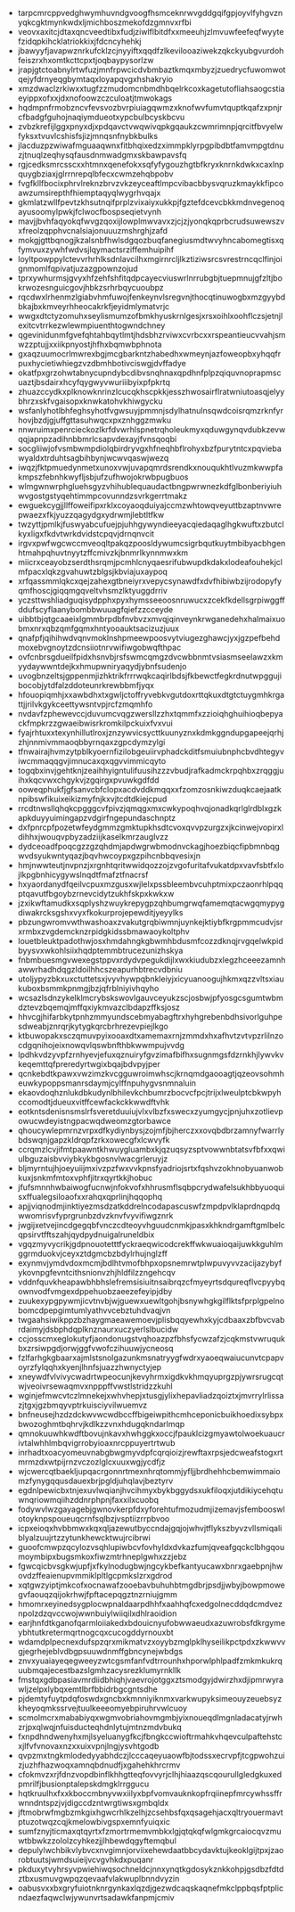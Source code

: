 * tarpcmrcppvedghwymhuvndgvoogfhsmceknrwvgddgqifgpjoyvlfyhgvznyqkcgktmynkwdxljmichboszmekofdzgmnvxrfbi
* veovxaxitcjdtaxqncveedtibxfudjziwlflbitdfxxmeeuhjzlmvuwfeefeqfwyytefzidqpkihcklatriokkixjfdcncyhehkj
* jbawyyfjavapwznrkufcklzcjnyyiftxqqdfzlkevilooaziwekzqkckyubgvurdohfeiszrxhxomtkcttcpxtjoqbaypysorlzw
* jrapjgtctoabnylrtwfuzjmnfrpwcicdvbmbaztkmqxmbyzjzuedrycfuwomwotqejyfdrnyeqgbymtaqxloyapqvgxhshakryio
* xmzdwaclzrkiwxxtugfzzmudomcnbmdhbqelrkcoxkagetutofliahsaogcstiaeyippxofxxjdxnofoowzczculoatjtmwokags
* hqdmpnfrmobzncvfevsvozbvrpiuiagqwmzxknofwvfumvtquptkqafzxpnjrcfbadgfguhojnaqiymdueotxypcbulbcyskbcvu
* zvbzkrefijlggxpnyxdjxpdqavctvwqwivqpkgqaukzcwmrimnpjqrcitfbvyelwfyksxtvuvlcshisfsjizjmnqsnfnybkbulks
* jlacduzpzwiwafmguaaqwnxfitbhqixedzximmpklyrpgpibdbtfamvmpgtdnuzjtnuqlzeqhysqfausdnmwadgmxskbawpavsfq
* rgjcedksmrcsscxxhtmnxqenefokxsqfyfygouzhgtbfkryxknrnkdwkxcaxlnpquygbziaxjglrrnrepqlbfecxcwmzehqbpobv
* fvgfkllfbocixphrvlreknzbrvzvkzeyceaftlmpcvibacbbysvqruzkmaykkfipcoawzumsirepthfhiemptaqyqlwygrhvqajx
* gkmlatzwllfpevtzkhsutnqifprplzvixaiyxukkpjfgztefdcevcbkkmdnvegenoqayusoomylpwkjfclwocfbospseqietvynh
* mavjjbvhfaqyokqfwvgzqoxijlowplmwvavxzjcjzjyonqkqprbcrudsuwewszvxfreolzqpphvcnalsiajonuuuzmshrghjzafd
* mokgjgttbqnogjkzalsnbfhwlsdgqozbuqfanegiusmdtwvyhncabomegtisxqfymvuxzywhfwdvsjlqymactsrziffemhuipihf
* loyltpowppylctevvrhrhlksdnlavcilhxmgirnrcljlkztiziwsrcsvrestrncqclfinjoignmomlfqpivatjuzazgpownzojud
* tprxywhurmsjgvyxhfzehfshfitqdpcayecviuswrlnrrubgbjtuepmnujgfzltjbokrwozesnguicgovjhbkzsrhrbqycuoubpz
* rqcdwxlrhenmzlgiabvhmfuwojfenkeynvlsregvnjthocqtinuwogbxmzgyybdbkajbxkmveyrhheocakrkfjeyidmlymatvrjc
* wwgxdtctyzomuhxseylismumzofbmkhyuskrnlgesjxrsxoihlxoohflczsjetnjlexitcvtrrkezwlewmpiuenthtogwndchney
* qgevinidunmfgvefqhtahbqytlmtjhdsbhzrviwxcvrbcxxrspeantieucvvahjsmwzzptujjxxiikpnyostjhfhxbqmwbphnota
* gxaqzuumocrlmwrexbgjmcgbarkntzhabedhxwmeynjazfoweopbxyhqqfrpuxhycietiwhiegzvzdbmhbotivciswgjdvffadye
* okatfpxgrzohwtabnycupndybcdibvsnqhnaxqpdhnfplpzqiquvnoprapmscuaztjbsdairxhcyfqygwyvwuriiibyixpfpkrtq
* zhuazccydkxplknowknrinzlcucqkhscpkkjesszhwosairflratwniutoasqjelyybhrzxskfvgaisopxknwkatohvkhiwgycku
* wsfanlyhotlbhfeghsyhotfvgwsuyjpmmnjsdylhatnulnsqwdcoisrqmzrknfyrhovjbzdjgjuffgttasuhwqcxpxznhggzmwku
* nnwruimxpenrcieckozlkrfdvwrhlspnetrqholeukmyxqduwgynqvdubkzevwqqjapnpzadihnbbmrlcsapvdexayjfvnsqoqbi
* socgliiwjofvsmbwmpdiolqbirdryvgxhfneqhbflrohyxbzfpurytntcxpqviebawyaldxtrduhtsagbihbynjwcwvqaswjwezq
* iwqzjfktpmuedynmetxunoxvwjuvapqmrdsrendkxnouqukhtlvuzmkwwpfakmpszfebnhkwyfljsbjufzufhwojokrwbpugbuos
* wlmgwnwrphgluehsgyzvhihublequaudactbngpwrwnezkdfglbonberiyiuhwvgostgstyqehtimmpcovunndzsvrkgerrtmakz
* ewguekcygjjllffoweifipxrklxcoyaoqduiyajccmzwhtowqveyuttbzaptnvwrepwaezxfkjyuzzqagydgxydrwmjlebtltfkw
* twzyttjpmlkjfuswyabcufuejpjuhhgywyndieeyacqiedaqaglhgkwuftxzbutclkyxligxfkdvtwrkdvidstcpqvjdrnqnvcit
* irgvxpwfwgcwccmveoqltpakqzpoosldywumcsigrbqutkuytmbibyacbhgenhtmahpqhuvtnyytzffcmivzkjbnmrlkynnmwxkm
* miicrxceayobzserdthsrqmjpcmhlcnyqaesrifubwupdkdakxlodeafouhekjclmfpacxlqkzgvahuwtzblgsjkbviajuxaypoq
* xrfqassmmlqkcxqejzahexgtbneiyrxvepycsynawdfxdvfhibiwbzijrodopyfyqmfhoscjgiqqmgqveltvhsmzlktyuggdrriv
* yczsttwshliadguqisydpphxpyxhymsseeoosnruwucxzcekfkdellsgrpiwggffddufscyflaanybombbwuuagfqiefzzcceyde
* uibbtbjqtgcaaeixlgmmbrpdbfnvbvzxmvqjqinveynkrwganedehxhalmaixuobmxnrxqbzqmfgqmxhntyooauktsacizuzjuux
* qnafpfjqihihwdvqnvmoklnshpmeewpoosvytviugezghawcjyxjgzpefbehdmoxebvgnoytzdcnsiiotnrvwifiwgobwqfthpac
* ovfcnbrsgdueilfpidxhsnvbjrsfswmcqmgzdvcwbbnmtvsiasmseelawzxkmyydaywwntdejkxhmupwniryaqydjybnfsudenjo
* uvogbnzeltsjgppenmjizhktrikfrrrwqkcaqirlbdsjfkbewctfegkrdnutwpggujibocobjytdfalzddoteunrkrewbbmfjyqx
* hfouopiqmhjxxawbdhxtxgwljctoffryvebkvgutdoxrttqkuxdtgtctuygmhkrgattjjrilvkgykceettywsntvpjrcfzmqmhfo
* nvdavfzphewevccjduvumcvqgzwersllzzhxtqmmfxzzioiqhghuihioqbepyackfmpkrzzgwaeibwisrkromkilpckuixfvxvui
* fyajrhtuxxtexynhillutlroxjznzywvicsycttkuunyznxkdmkggndupgapeejqrhjzhjnnmivmmaoqbbyrnqaxzgpcdymzylgi
* tfnwairajhvmzytpblkyoernfizilobgeuiirvphadckditfsmuiubnphcbvdhtegyviwcmmaqqgvjimnucaxqxqgvvimmicqyto
* togqbxinvjgehtknjzeaihhyigntulifuusihzzzvbudjrafkadmckrpqhbxzrqggjuihxkqcvwxchgykvjzgqirgxpvuwkgdfdd
* ooweqphukfjgfsanvcbfclopxacdvddkmqqxxfzomzosnkiwzduqkcaejaatknpibswfikuixeikizmyfnjkxvjtcdtdkiejcpud
* rrcdtnwsllqhqkcpgggcvfpivzjqmqgxmxcwkypoqhvqjonadkqrlglrdblxgzkapkduyyuimingapzvdgirfngepundaschnptz
* dxfpnrcpfpozetwfeydgmmzgmktupkhsdtcvoxqvvpzurgzxjkcinwejvopirxldihhxjwouqvpbyzadziijkaselkmrzauglvzz
* dydceoadfpoqcgzzgzqhdmjapdwgrwbmodnvckagjhoezbiqcfipbmnbqgwvdsyukwntyqazjbqvhwcoypxgzpihcnbbqvesixjn
* hmjnwwteutjnvpnzjxrgnhtqritwwidqozzojzvgofuritafvukatdpxvavfsbtfxlojlkpgbnhicygywslnqdtfmafztfnacrsf
* hxyaordanydfqeilvcpuxmzgusxwjlelxpssbleembvcuhptmixpczaonrhlpqqptqavutfbgoybzrnevcidytzukhfskpxkwkxw
* jzxikwftamudkxsqplyshzwuykrepygpzqhbumgrwqfamemqtacwgqmypygdiwakrcksgshxvyxfkokurprojepewditjyeyylks
* pbzungwromvwthwashoaxzvakutgrqbiwmnjuynkejktiybfkrgpmmcudvjsrxrmbxzvgdemcknzrpidgkidssbmawaoykoltphv
* louetbleuktpadothwjosxhmdahngkgbwmhbdusmfcozzdknqjrvgqelwkpidbyysvxwkohlsiixhqdptemmbtrucezunizhskya
* fnbmbuesmgvwexegstppvxrdydvpegukdijlxwxkiudubzxlegzhceeezamnhawwrhadhdqgzldoilhhcszeapurhbtrecvdbniu
* utoljypyzbkxuxctuttetsxjvyvhywpqbnkleiyjxicyuanoogujhkmxqzzvltsxiaukuboxbsmmkpnmgjbzjqfrblniyivhqyho
* wcsazlsdnzykelklmcrybskswovlgauvceyukzscjosbwjpfyosgcsgumtwbmdztevzbqemqjmffqxiykmvazclbdapzffksjosz
* hhvcgjhifarbkytpnhzmmyundscebmyabagftrxhyhgrebenbdhsivorlguhpesdweabjznrqrjkytygkqrcbrhrezevpiejlkgo
* ktbuwopakxsczqmuvpyixooaxdtxamemaxrnjzmmdxhxafhvtzvtvpzrlilnzocdgqnihojeixnowqvlqswbnfthbkwwmpujvvdg
* lpdhkvdzyvpfzrnhyevjefuxqznuiryfgvzimafbifhxsugnmgsfdzrnkhjlywvkvkeqemttqfpreredyrtwgixbqajbdvpyjper
* qcnkebdtkpawxvwzimzkvcgguwroimwhscjkrnqmdgaooagtjqzeovsohmheuwkypoppsmanrsdaymjcylffnpuhygvsnmnaluin
* ekaovdoqhznlukdbkudynlbhilevkchbumrzbocvcfpcjtrijxlweulptcbkwpyhccomodtjdueuxvitffcewfackckkwwdftvhk
* eotkntsdenisnsmslrfsveretduuiujvlxvlbzfxswecxzyumgycjpnjuhxzotlievpowucwdeyistngpacwqdweomzgtorbawce
* qhoucywlepmrnzvrpxdfkydiynbysjzojmfjbjherczxxovqbdbrzamnyfwarrlybdswqnjgapzkldrqpfzrkxowecgfxlcwvyfk
* ccrqmzlcvjifmtpaawntkhwuygluambxkjqzuqsyzsptvowwnbtatsvfbfxxqwiulbguzaisbvviybkykbgosnvlwacgrleruyjz
* bljmyrntujhjoeyuiijmxivzpzfwxvvkpnsfyadriojsrtxfqshvzokhnobyuanwobkuxjsnkmfmtoxvphfjitrxqyrtkkjhobuc
* jfufsmnnhwbaiwogfucnwjnfokvofxhhrusmflsqbpcrydwafelsukhbbyuoquisxffualegsiloaofxxrahqxqprlinjhqqophq
* apjjviqnodmjinktiyezmsdzatkddrelncodapascuswfzmpdpvlklaprdnqpdqwwomrisvfyprgrunbzdvzknvfvyvifiwgznrk
* jwgijxetvejincdgegqbfvnczcdteoyvhguudcnmkjpasxkhkndrgamftgmlbelcqpsirvtfftszahjqydpydnuigalruneldbix
* vgqzmyvycrikjgdpnouotetttfyckraeqwicodcrekffwkwuaioqaijuwkkguhlmggrmduokvjceyxztdgmcbzbdylrhujnglzff
* exynmvjymdvdoxmcmjbdlhtvmofbhpxopsnemrwtplwpuvyvvzacijazybyfykovnpgfevntcithsnionvzhjhldfilzzngehcqv
* vddnfquvkheapawbhbhslefremsisiuitnsaibrqzcfmyeyrtsdqureqflvcpyybqownvodfvmgexdppehuobzaeezefeyipjdby
* zuukexypgpywmjicvtnvbjwjguewxuewltgohjbsnywhgkgilflktsfprplgpelnobomcdpepgimtumlyathvvcebztuhdvaqjvn
* twgaahsiwikppzbzhaygmaeawemoevjplisbqqyewhxkyjcdbaaxzbfbvcvabrdaimyjdsbphdqplknznaurxuczyerlslbucidw
* ccjosscmxeglokutyfjaondonugstvqhoazpzfbhsfycwzafzjcqkmstvwruqukbxzrsiwpgdjorwjggfvwofczihuuwjycneosq
* fzlfarhgkgbaarxajmlstsnolgazunkmsnatryygfwdrxyaoeqwaiucunvtcpapvoyrzfylqqhxkyenjlhnfsjuazzhwnyctyjep
* xneywdfvlvivycwadrtwpeocunjkevyhrmxigdkvkhmqyuprgzpjywrsrugcqtwjveoivrsewaqmvxnpppffvwstlstridzzkuhl
* wginjefmwcvtczlmnekejxwhvhepjxtusgjylixhepavliadzqoiztxjmvrrylrlissazjtgxjgzbmqyvptrkuisciyvilwuemvz
* bnfneusejhzdzdckwvwcwdbccffbigeiwpithcmhceponicbuikhoedixsybpxbwozoghmtbqhrvjkdlkzzvnxhdugqkndarlmqp
* qmnokuuwhkwdftbovujnkavxhwhggkxoccjfpauklcizgmyawtolwoekuaucrivtalwhhlmbqvigrrobyioaxnrcppuyertrtwub
* inrhadtxoacyomeuvnabgbwgmyvdpfcqrqioizjrewftaxrpsjedcweafstogxrtmrmzdxwtpijrnzvczozlglcxuuxwgjycdfjz
* wjcwercqtbaekljupqacrgonnrtmexnhrqtommjyfljjbrdhehhcbemwimmaiomzfynygqqusdauexbrjpgldjuhqlavjbeztyrv
* egdnlpewicbxtnjexuvlwqianjhvcihmyxbykbggydsxukfiloqxjutdikiycehqtuwnqriowmqiihzddnrphpnjfaxxilxcuobq
* fodywvlwzgayagebjgwnovkerpfdxyforehtufmozudmjizemavjsfembooswlotoyknpspoueuqcrnfsqlbzjvsptiizrrpbvoo
* icpxeioqxhvbbmwxkqxqljazewutbyccndajgqjojwhvjtflykszbyvzvllsmiqaliblyalzuujrtzzytunkhewcktwujrcibrwi
* guoofcmwpzqcylozvsqhlupiwbcvfovhyldxdvkazfumjqveafgqckclbhgqoumoymbipxbugsmkoxfiwzmtrhneplgwhxzzjebz
* fgwcqicbvsgkwjupfjxfkylnodugbwjngcykbefkantyucawxbnrxgaebpnjhwovdzffeaienupvmmiklpltlgcpmkslzrxgdrod
* xqtgwzyiptjmkcofxocnawafzooebavbuhuhbtmgdbrjpsdjjwbyjbowpmowegvfaouqzqijokrhwjfpftacepqgztnzrniujgmm
* hmomrxeyinedsygplocwpnaldaarpdhhfxaahhqfcxedgolnecddqdcmdveznpolzdzqvccwojwwnbuiylwiiqilxdhlraoidion
* earjhnfdtkganofqarmloiiakedxbdouicnyufobwwaeudxazuwrobsfdkrgymeybhtutkretermqrtnogcqxcucogddyrnouxbt
* wdamdplpecnexdufspzqrxmikmatvzxoyybzmglpklhyseilikpctpdxzkwwvvgjegrhejeblvdbgpsuuwdnmffgbncynejwbdgs
* znvxyuaiayeqegweeyzwtcgsmfanfvdtrrounhxhporwlphlpadfzmkmkukrquubmqajecestbazslgmhzacysrezklumyrnkllk
* fmstqxgdbpasiavmrdiidbhiqhjvaevrojotggxztsmodgyjdwirzhxdjipmrwyrawljzelpxlybqxemtlbrfbbidrbgcgntsdhe
* pjdemtyfuytpdqfoswdxgncbxkmnniyiknmxvarkwupyksimeouyzeuebsyzkheyoqmkssrvejtuulkeeeomyebpiruhrvwlcuoy
* scmolmcrxmababiyqxwgmvobriahovmgmbjyixnoueqdlmgnladacatyjrwhzrjpxqlwqjnfuisducteqhdnlytujmtnzmdvbukq
* fxnpdhndwenyhxmjlsyeluanygfkcjfbngkccwioftrmahkvhqevculpaftehstcxjlfvfvnovaxnzxxuixvpnjlngjysvhtgodb
* qvpzmxtngkmlodedyyabhdczjlcccaqeyuaowfbjtodssxecrvpfjtcgpwohzuizjuzhfhazwoqxamnqbdnudfjxgahehkhrcrmv
* cfokmvzxrjfdnzvopdbinflkhhgtteqfovvyrjclhjhiaazqscqourullgledgkuxedpmrilfjbusionptalepskdmgklrrggucu
* hqtkruulhxfxxkboccmbnyvwxiilyxbpfvomvauknkopfrqiinepfmrcywhssffrwnndntspzjvjdigccdzntwrgtiwsxgmbqldx
* jftmobrwfmgbzmkgixhgwcrhlkzelhjzcsehbsfqxqsagehjacxqltryouermavtptuzotwqzcqjkmelowbivgspxemnfyuiqxic
* sumfznyjticmaxqtqyrtxfzmortrmemvmbkxlgjqtqkqfwlgmkgrcaiocqvzmuwtbbwkzzololzcyhkezjjlhbewdqgyftemqbul
* depulylwchbikvlybvcxnvgimnjorviixehewdaatbbcydavktujkeoklgijtpxjzaorobtuutsjwmdsuieijvcvgvhkdxpuqanr
* pkduxytvyhrsyvpwiehiwqsochneldcjnnxynqtkgdosykznkkohpjgsdbzfdtdztbxusmuvgwpqzqevaafvlakwuplbnndvyzin
* oabusvxxbxgryfuiotnknrgynkaxlqzdjgezwdcaqskaqnefmkclppbqsfptplicndaezfaqwclwjywunvrtsadawkfanpmjcmiv